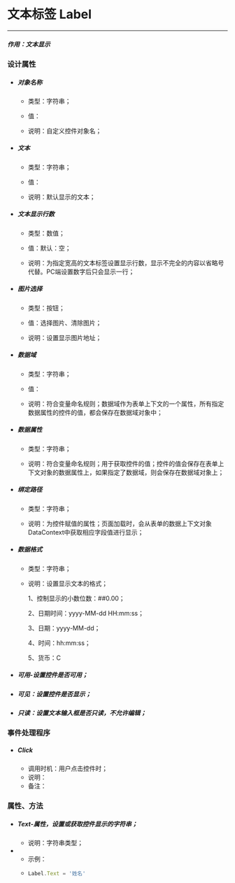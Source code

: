 # 文本标签 Label

---

##### 作用：文本显示

### 设计属性

* ##### 对象名称

  * 类型：字符串；

  * 值：

  * 说明：自定义控件对象名；
* ##### 文本

  * 类型：字符串；

  * 值：

  * 说明：默认显示的文本；
* ##### 文本显示行数

  * 类型：数值；

  * 值：默认：空；

  * 说明：为指定宽高的文本标签设置显示行数，显示不完全的内容以省略号代替。PC端设置数字后只会显示一行；
* ##### 图片选择

  * 类型：按钮；

  * 值：选择图片、清除图片；

  * 说明：设置显示图片地址；
* ##### 数据域

  * 类型：字符串；

  * 值：

  * 说明：符合变量命名规则；数据域作为表单上下文的一个属性，所有指定数据属性的控件的值，都会保存在数据域对象中；
* ##### 数据属性

  * 类型：字符串；

  * 说明：符合变量命名规则；用于获取控件的值；控件的值会保存在表单上下文对象的数据属性上，如果指定了数据域，则会保存在数据域对象上；
* ##### 绑定路径

  * 类型：字符串；

  * 说明：为控件赋值的属性；页面加载时，会从表单的数据上下文对象DataContext中获取相应字段值进行显示；
* ##### 数据格式

  * 类型：字符串；

  * 说明：设置显示文本的格式；

    1、控制显示的小数位数：\#\#0.00；

    2、日期时间：yyyy-MM-dd HH:mm:ss；

    3、日期：yyyy-MM-dd；

    4、时间：hh:mm:ss；

    5、货币：C
* ##### 可用-设置控件是否可用；
* ##### 可见：设置控件是否显示；
* ##### 只读：设置文本输入框是否只读，不允许编辑；

### 事件处理程序

* ##### Click

  * 调用时机：用户点击控件时；
  * 说明：
  * 备注：

### 属性、方法

* ##### Text-属性，设置或获取控件显示的字符串；

  * 说明：字符串类型；
* * 示例：
  * ```js
    Label.Text = '姓名'
    ```



